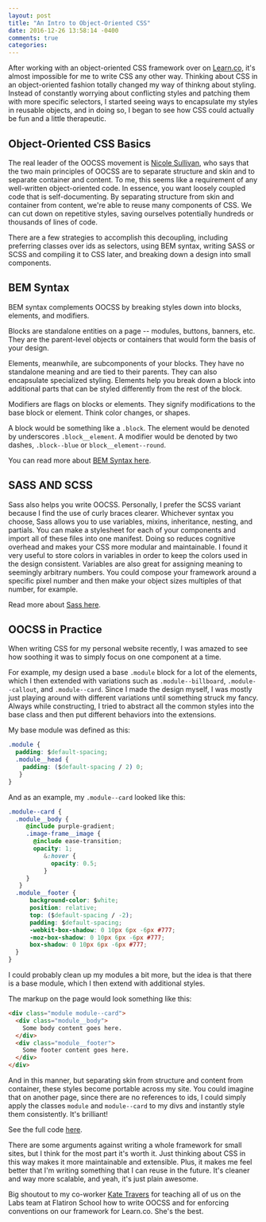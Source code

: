 ```yaml
---
layout: post
title: "An Intro to Object-Oriented CSS"
date: 2016-12-26 13:58:14 -0400
comments: true
categories: 
---
```


After working with an object-oriented CSS framework over on
[Learn.co](https://learn.co), it's almost impossible for me to write CSS any
other way. Thinking about CSS in an object-oriented fashion totally changed
my way of thinkng about styling. Instead of constantly worrying about
conflicting styles and patching them with more specific selectors, I started
seeing ways to encapsulate my styles in reusable objects, and in doing so, I
began to see how CSS could actually be fun and a little therapeutic. 

## Object-Oriented CSS Basics

The real leader of the OOCSS movement is [Nicole
Sullivan](https://github.com/stubbornella/oocss/wiki), who says that the two
main principles of OOCSS are to separate structure and skin and to separate
container and content. To me, this seems like a requirement of any
well-written object-oriented code. In essence, you want loosely coupled code
that is self-documenting. By separating structure from skin and container
from content, we're able to reuse many components of CSS. We can cut down on
repetitive styles, saving ourselves potentially hundreds or thousands of
lines of code. 

There are a few strategies to accomplish this decoupling, including
preferring classes over ids as selectors, using BEM syntax, writing SASS or
SCSS and compiling it to CSS later, and breaking down a design into small
components.

## BEM Syntax

BEM syntax complements OOCSS by breaking styles down into blocks, elements,
and modifiers. 

Blocks are standalone entities on a page -- modules, buttons, banners, etc.
They are the parent-level objects or containers that would form the basis of
your design. 

Elements, meanwhile, are subcomponents of your blocks. They have no
standalone meaning and are tied to their parents. They can also encapsulate
specialized styling. Elements help you break down a block into additional
parts that can be styled differently from the rest of the block. 

Modifiers are flags on blocks or elements. They signify modifications to the
base block or element. Think color changes, or shapes. 

A block would be something like a `.block`. The element would be denoted by
underscores `.block__element`. A modifier would be denoted by two dashes,
`.block--blue` or `block__element--round`.

You can read more about [BEM Syntax here](http://getbem.com/introduction/).

## SASS AND SCSS
Sass also helps you write OOCSS. Personally, I prefer the SCSS variant
because I find the use of curly braces clearer. Whichever syntax you choose,
Sass allows you to use variables, mixins, inheritance, nesting, and partials. You can
make a stylesheet for each of your components and import all of these files
into one manifest. Doing so reduces cognitive overhead and makes your CSS
more modular and maintainable. I found it very useful to store colors in
variables in order to keep the colors used in the design consistent.
Variables are also great for assigning meaning to seemingly arbitrary
numbers. You could compose your framework around a specific pixel number and
then make your object sizes multiples of that number, for example.

Read more about [Sass here](http://sass-lang.com/guide).

## OOCSS in Practice
When writing CSS for my personal website recently, I was amazed to see how
soothing it was to simply focus on one component at a time.

For example, my design used a base `.module` block for a lot of the elements, which I
then extended with variations such as `.module--billboard`,
`.module--callout`, and `.module--card`. Since I made the design myself, I
was mostly just playing around with different variations until something
struck my fancy. Always while constructing, I tried to abstract all the
common styles into the base class and then put different behaviors into the
extensions. 

My base module was defined as this: 

```css
.module {
  padding: $default-spacing;
  .module__head {
    padding: ($default-spacing / 2) 0;
   }
}
```

And as an example, my `.module--card` looked like this:
```css
.module--card {
  .module__body {
     @include purple-gradient;
     .image-frame__image {
       @include ease-transition;
       opacity: 1;
          &:hover {
            opacity: 0.5;
          }
     }
   }
  .module__footer {
      background-color: $white;
      position: relative;
      top: ($default-spacing / -2);
      padding: $default-spacing;
      -webkit-box-shadow: 0 10px 6px -6px #777;
      -moz-box-shadow: 0 10px 6px -6px #777;
      box-shadow: 0 10px 6px -6px #777;
  }
}
```

I could probably clean up my modules a bit more, but the idea is that there
is a base module, which I then extend with additional styles. 

The markup on the page would look something like this:
```html
<div class="module module--card">
  <div class="module__body">
    Some body content goes here.
  </div>
  <div class="module__footer">
    Some footer content goes here.
  </div>
</div>
```

And in this manner, but separating skin from structure and content from
container, these styles become portable across my site. You could imagine
that on another page, since there are no references to ids, I could simply
apply the classes `module` and `module--card` to my divs and instantly style
them consistently. It's brilliant!

See the full code [here](https://github.com/talum/one-page).

There are some arguments against writing a whole framework for small sites,
but I think for the most part it's worth it. Just thinking about CSS in this
way makes it more maintainable and extensible. Plus, it makes me feel better
that I'm writing something that I can reuse in the future. It's cleaner and
way more scalable, and yeah, it's just plain awesome. 

Big shoutout to my co-worker [Kate Travers](http://kate-travers.com) for teaching all of us on the Labs team at Flatiron School how to write OOCSS and for enforcing conventions on our framework for Learn.co. She's the best.
